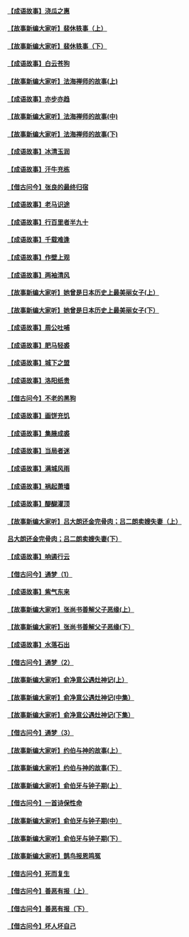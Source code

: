 #### [【成语故事】浇瓜之惠](../pages/soh_whxg/n2169801.md)
#### [【故事新编大家听】裴休轶事（上）](../pages/soh_whxg/n2184657.md)
#### [【故事新编大家听】裴休轶事（下）](../pages/soh_whxg/n2187876.md)
#### [【成语故事】白云苍狗](../pages/soh_whxg/n2182779.md)
#### [【故事新编大家听】法海禅师的故事(上)](../pages/soh_whxg/n2204379.md)
#### [【成语故事】亦步亦趋](../pages/soh_whxg/n2192796.md)
#### [【故事新编大家听】法海禅师的故事(中)](../pages/soh_whxg/n2211045.md)
#### [【故事新编大家听】法海禅师的故事(下)](../pages/soh_whxg/n2213982.md)
#### [【成语故事】冰清玉润](../pages/soh_whxg/n2205099.md)
#### [【成语故事】汗牛充栋](../pages/soh_whxg/n2215551.md)
#### [【借古问今】张良的最终归宿](../pages/soh_whxg/n2231952.md)
#### [【成语故事】老马识途](../pages/soh_whxg/n2225787.md)
#### [【成语故事】行百里者半九十](../pages/soh_whxg/n2238258.md)
#### [【成语故事】千载难逢](../pages/soh_whxg/n2249259.md)
#### [【成语故事】作壁上观](../pages/soh_whxg/n2249223.md)
#### [【成语故事】两袖清风](../pages/soh_whxg/n2273256.md)
#### [【故事新编大家听】她曾是日本历史上最美丽女子(上）](../pages/soh_whxg/n2292372.md)
#### [【故事新编大家听】她曾是日本历史上最美丽女子(下）](../pages/soh_whxg/n2296821.md)
#### [【成语故事】周公吐哺](../pages/soh_whxg/n2285895.md)
#### [【成语故事】肥马轻裘](../pages/soh_whxg/n2298495.md)
#### [【成语故事】城下之盟](../pages/soh_whxg/n2311587.md)
#### [【成语故事】洛阳纸贵](../pages/soh_whxg/n2324670.md)
#### [【借古问今】不老的黑狗](../pages/soh_whxg/n2356623.md)
#### [【成语故事】画饼充饥](../pages/soh_whxg/n2353989.md)
#### [【成语故事】集腋成裘](../pages/soh_whxg/n2375190.md)
#### [【成语故事】当局者迷](../pages/soh_whxg/n2386855.md)
#### [【成语故事】满城风雨](../pages/soh_whxg/n2410600.md)
#### [【成语故事】祸起萧墙](../pages/soh_whxg/n2422570.md)
#### [【成语故事】醍醐灌顶](../pages/soh_whxg/n2434870.md)
#### [【故事新编大家听】吕大朗还金完骨肉；吕二朗卖嫂失妻（上）](../pages/soh_whxg/n2449441.md)
#### [吕大朗还金完骨肉；吕二朗卖嫂失妻(下）](../pages/soh_whxg/n2454265.md)
#### [【成语故事】响遏行云](../pages/soh_whxg/n2444656.md)
#### [【借古问今】通梦（1）](../pages/soh_whxg/n2462704.md)
#### [【成语故事】紫气东来](../pages/soh_whxg/n2480680.md)
#### [【故事新编大家听】张尚书善解父子恶缘(上）](../pages/soh_whxg/n2488846.md)
#### [【故事新编大家听】张尚书善解父子恶缘(下）](../pages/soh_whxg/n2491333.md)
#### [【成语故事】水落石出](../pages/soh_whxg/n2541830.md)
#### [【借古问今】通梦（2）](../pages/soh_whxg/n2572969.md)
#### [【故事新编大家听】俞净意公遇灶神记(上）](../pages/soh_whxg/n2618677.md)
#### [【故事新编大家听】俞净意公遇灶神记(中集）](../pages/soh_whxg/n2619052.md)
#### [【故事新编大家听】俞净意公遇灶神记(下集）](../pages/soh_whxg/n2620909.md)
#### [【借古问今】通梦（3）](../pages/soh_whxg/n2648257.md)
#### [【故事新编大家听】约伯与神的故事(上）](../pages/soh_whxg/n2659852.md)
#### [【故事新编大家听】约伯与神的故事(下）](../pages/soh_whxg/n2661631.md)
#### [【故事新编大家听】俞伯牙与钟子期(上）](../pages/soh_whxg/n2678431.md)
#### [【借古问今】一首诗保性命](../pages/soh_whxg/n2703136.md)
#### [【故事新编大家听】俞伯牙与钟子期(中）](../pages/soh_whxg/n2711536.md)
#### [【故事新编大家听】俞伯牙与钟子期(下）](../pages/soh_whxg/n2732173.md)
#### [【故事新编大家听】鹊鸟报恩鸣冤](../pages/soh_whxg/n2773008.md)
#### [【借古问今】死而复生](../pages/soh_whxg/n2779674.md)
#### [【借古问今】善恶有报（上）](../pages/soh_whxg/n2871297.md)
#### [【借古问今】善恶有报（下）](../pages/soh_whxg/n2933698.md)
#### [【借古问今】坏人坏自己](../pages/soh_whxg/n3073202.md)
